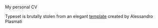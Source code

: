 My personal CV

Typeset is brutally stolen from an elegant [template](https://www.sharelatex.com/templates/cv-or-resume/professional-cv) created by Alessandro Plasmati
